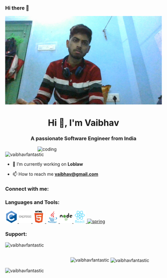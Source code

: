 ### Hi there 👋
![logo](https://github.com/vaibhavfantastic/vaibhavfantastic/blob/main/WIN_20210125_18_23_46_Pro.jpg)
<!--
**vaibhavfantastic/vaibhavfantastic** is a ✨ _special_ ✨ repository because its `README.md` (this file) appears on your GitHub profile.

Here are some ideas to get you started:

- 🔭 I’m currently working on ...
- 🌱 I’m currently learning ...
- 👯 I’m looking to collaborate on ...
- 🤔 I’m looking for help with ...
- 💬 Ask me about ...
- 📫 How to reach me: ...
- 😄 Pronouns: ...
- ⚡ Fun fact: ...
-->
<h1 align="center">Hi 👋, I'm Vaibhav</h1>
<h3 align="center">A passionate Software Engineer from India</h3>
<img align="right" alt="coding" width="400px" src="https://media2.giphy.com/media/n1dFDLwXu4Qkwy7OJ0/200w.webp?cid=ecf05e47lk9kfds8mmmy2d70uq2220ct3au0jqzomkysr64v&ep=v1_gifs_search&rid=200w.webp&ct=g">

<p align="left"> <img src="https://komarev.com/ghpvc/?username=vaibhavfantastic&label=Profile%20views&color=0e75b6&style=flat" alt="vaibhavfantastic" /> </p>

- 🔭 I’m currently working on **Loblaw**

- 📫 How to reach me **vaibhav@gmail.com**

<h3 align="left">Connect with me:</h3>
<p align="left">
</p>

<h3 align="left">Languages and Tools:</h3>
<p align="left"> <a href="https://www.cprogramming.com/" target="_blank" rel="noreferrer"> <img src="https://raw.githubusercontent.com/devicons/devicon/master/icons/c/c-original.svg" alt="c" width="40" height="40"/> </a> <a href="https://expressjs.com" target="_blank" rel="noreferrer"> <img src="https://raw.githubusercontent.com/devicons/devicon/master/icons/express/express-original-wordmark.svg" alt="express" width="40" height="40"/> </a> <a href="https://www.w3.org/html/" target="_blank" rel="noreferrer"> <img src="https://raw.githubusercontent.com/devicons/devicon/master/icons/html5/html5-original-wordmark.svg" alt="html5" width="40" height="40"/> </a> <a href="https://www.java.com" target="_blank" rel="noreferrer"> <img src="https://raw.githubusercontent.com/devicons/devicon/master/icons/java/java-original.svg" alt="java" width="40" height="40"/> </a> <a href="https://nodejs.org" target="_blank" rel="noreferrer"> <img src="https://raw.githubusercontent.com/devicons/devicon/master/icons/nodejs/nodejs-original-wordmark.svg" alt="nodejs" width="40" height="40"/> </a> <a href="https://reactjs.org/" target="_blank" rel="noreferrer"> <img src="https://raw.githubusercontent.com/devicons/devicon/master/icons/react/react-original-wordmark.svg" alt="react" width="40" height="40"/> </a> <a href="https://spring.io/" target="_blank" rel="noreferrer"> <img src="https://www.vectorlogo.zone/logos/springio/springio-icon.svg" alt="spring" width="40" height="40"/> </a> </p>

<h3 align="left">Support:</h3>
<p><a href="https://www.buymeacoffee.com/vaibhavfantastic"> <img align="left" src="https://cdn.buymeacoffee.com/buttons/v2/default-yellow.png" height="50" width="210" alt="vaibhavfantastic" /></a></p><br><br>

<p><img align="left" src="https://github-readme-stats.vercel.app/api/top-langs?username=vaibhavfantastic&show_icons=true&locale=en&layout=compact" alt="vaibhavfantastic" /></p>

<p>&nbsp;<img align="center" src="https://github-readme-stats.vercel.app/api?username=vaibhavfantastic&show_icons=true&locale=en" alt="vaibhavfantastic" /></p>

<p><img align="center" src="https://github-readme-streak-stats.herokuapp.com/?user=vaibhavfantastic&" alt="vaibhavfantastic" /></p>

